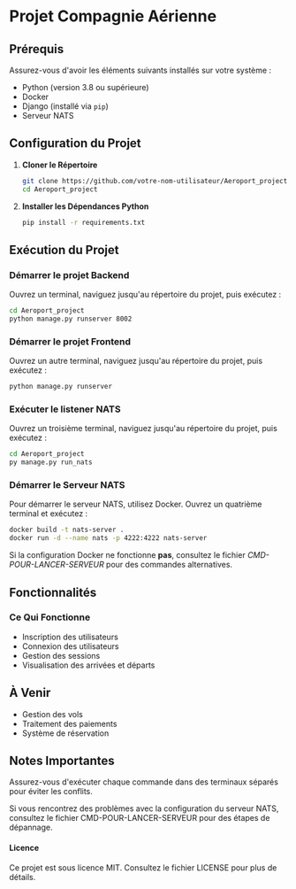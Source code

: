 # Projet Compagnie Aérienne

## Prérequis

Assurez-vous d'avoir les éléments suivants installés sur votre système :
- Python (version 3.8 ou supérieure)
- Docker
- Django (installé via `pip`)
- Serveur NATS

## Configuration du Projet

1. **Cloner le Répertoire**
    ```bash
    git clone https://github.com/votre-nom-utilisateur/Aeroport_project.git
    cd Aeroport_project
    ```

2. **Installer les Dépendances Python**
    ```bash
    pip install -r requirements.txt
    ```

## Exécution du Projet

### Démarrer le projet Backend

Ouvrez un terminal, naviguez jusqu'au répertoire du projet, puis exécutez :

```bash
cd Aeroport_project
python manage.py runserver 8002
```

### Démarrer le projet Frontend
Ouvrez un autre terminal, naviguez jusqu'au répertoire du projet, puis exécutez :

```bash
python manage.py runserver
```
### Exécuter le listener NATS
Ouvrez un troisième terminal, naviguez jusqu'au répertoire du projet, puis exécutez :

```bash
cd Aeroport_project
py manage.py run_nats
```

### Démarrer le Serveur NATS
Pour démarrer le serveur NATS, utilisez Docker. Ouvrez un quatrième terminal et exécutez :

```bash
docker build -t nats-server .
docker run -d --name nats -p 4222:4222 nats-server
```

Si la configuration Docker ne fonctionne **pas**, consultez le fichier *CMD-POUR-LANCER-SERVEUR* pour des commandes alternatives.

## Fonctionnalités
### Ce Qui Fonctionne
- Inscription des utilisateurs
- Connexion des utilisateurs
- Gestion des sessions
- Visualisation des arrivées et départs

## À Venir
- Gestion des vols
- Traitement des paiements
- Système de réservation

## Notes Importantes
Assurez-vous d'exécuter chaque commande dans des terminaux séparés pour éviter les conflits.

Si vous rencontrez des problèmes avec la configuration du serveur NATS, consultez le fichier CMD-POUR-LANCER-SERVEUR pour des étapes de dépannage.

#### Licence
Ce projet est sous licence MIT. Consultez le fichier LICENSE pour plus de détails.
